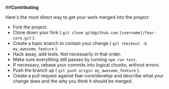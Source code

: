 
##**Contributing**

Here's the most direct way to get your work merged into the project:

* Fork the project.
* Clone down your fork ( `git clone git@github.com:[username]/fear-core.git` ).
* Create a topic branch to contain your change ( `git checkout -b my_awesome_feature` ).
* Hack away, add tests. Not necessarily in that order.
* Make sure everything still passes by running `npm run test`.
* If necessary, rebase your commits into logical chunks, without errors.
* Push the branch up ( `git push origin my_awesome_feature` ).
* Create a pull request against fear-core/develop and describe what your change
  does and the why you think it should be merged.